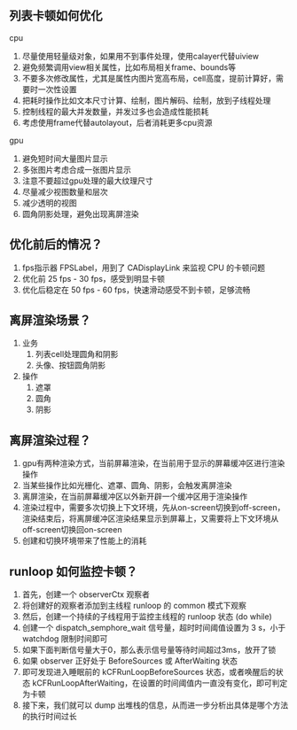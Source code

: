 ## 列表卡顿如何优化

cpu
1. 尽量使用轻量级对象，如果用不到事件处理，使用calayer代替uiview
2. 避免频繁调用view相关属性，比如布局相关frame、bounds等
3. 不要多次修改属性，尤其是属性内图片宽高布局，cell高度，提前计算好，需要时一次性设置
4. 把耗时操作比如文本尺寸计算、绘制，图片解码、绘制，放到子线程处理
5. 控制线程的最大并发数量，并发过多也会造成性能损耗
6. 考虑使用frame代替autolayout，后者消耗更多cpu资源

gpu
1. 避免短时间大量图片显示
2. 多张图片考虑合成一张图片显示
3. 注意不要超过gpu处理的最大纹理尺寸
4. 尽量减少视图数量和层次
5. 减少透明的视图
6. 圆角阴影处理，避免出现离屏渲染

## 优化前后的情况？
1. fps指示器 FPSLabel，用到了 CADisplayLink 来监视 CPU 的卡顿问题
2. 优化前 25 fps - 30 fps，感受到明显卡顿
3. 优化后稳定在 50 fps - 60 fps，快速滑动感受不到卡顿，足够流畅

## 离屏渲染场景？

1. 业务
    1. 列表cell处理圆角和阴影
    2. 头像、按钮圆角阴影
2. 操作
    1. 遮罩
    2. 圆角
    3. 阴影

## 离屏渲染过程？

1. gpu有两种渲染方式，当前屏幕渲染，在当前用于显示的屏幕缓冲区进行渲染操作
2. 当某些操作比如光栅化、遮罩、圆角、阴影，会触发离屏渲染
3. 离屏渲染，在当前屏幕缓冲区以外新开辟一个缓冲区用于渲染操作
4. 渲染过程中，需要多次切换上下文环境，先从on-screen切换到off-screen，渲染结束后，将离屏缓冲区渲染结果显示到屏幕上，又需要将上下文环境从off-screen切换回on-screen
5. 创建和切换环境带来了性能上的消耗

## runloop 如何监控卡顿？

1. 首先，创建一个 observerCtx 观察者
2. 将创建好的观察者添加到主线程 runloop 的 common 模式下观察
3. 然后，创建一个持续的子线程用于监控主线程的 runloop 状态 (do while)
4. 创建一个 dispatch_semphore_wait 信号量，超时时间阈值设置为 3 s，小于 watchdog 限制时间即可
5. 如果下面判断信号量大于0，那么表示信号量等待时间超过3ms，放开了锁
6. 如果 observer 正好处于 BeforeSources 或 AfterWaiting 状态
7. 即可发现进入睡眠前的 kCFRunLoopBeforeSources 状态，或者唤醒后的状态 kCFRunLoopAfterWaiting，在设置的时间阈值内一直没有变化，即可判定为卡顿
8. 接下来，我们就可以 dump 出堆栈的信息，从而进一步分析出具体是哪个方法的执行时间过长